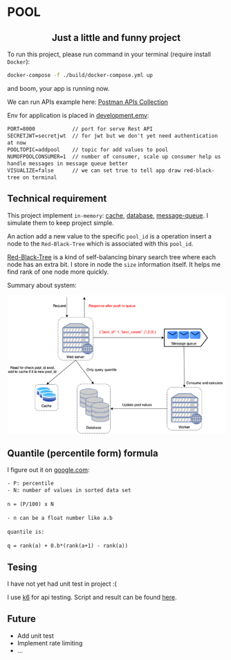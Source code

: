 # POOL

<h2 align="center">Just a little and funny project</h2>

To run this project, please run command in your terminal (require install `Docker`):

```sh
docker-compose -f ./build/docker-compose.yml up
```

and boom, your app is running now.

We can run APIs example here: [Postman APIs Collection](docs/tcb_assignment.postman_collection.json)

Env for application is placed in [development.emv](build/development.env):
```
PORT=8000            // port for serve Rest API
SECRETJWT=secretjwt  // for jwt but we don't yet need authentication at now
POOLTOPIC=addpool    // topic for add values to pool
NUMOFPOOLCONSUMER=1  // number of consumer, scale up consumer help us handle messages in message queue better
VISUALIZE=false      // we can set true to tell app draw red-black-tree on terminal
```

## Technical requirement

This project implement `in-memory`: [cache](internal/pkg/cache/cache.go), [database](internal/storages/pools.go), [message-queue](internal/pkg/message-queue). I simulate them to keep project simple.

An action add a new value to the specific `pool_id` is a operation insert a node to the `Red-Black-Tree` which is associated with this `pool_id`.

[Red-Black-Tree](https://www.geeksforgeeks.org/red-black-tree-set-1-introduction-2/) is a kind of self-balancing binary search tree 
where each node has an extra bit. I store in node the `size` information itself. It helps me find rank of one node more quickly.

Summary about system:

<p align="center"><img src="docs/tcb-assigment-system.png"/></p>

## Quantile (percentile form) formula

I figure out it on [google.com](https://www.statisticshowto.com/probability-and-statistics/percentiles-rank-range/):
```
- P: percentile
- N: number of values in sorted data set

n = (P/100) x N

- n can be a float number like a.b

quantile is:

q = rank(a) + 0.b*(rank(a+1) - rank(a))
```

## Tesing

I have not yet had unit test in project :(

I use [k6](https://k6.io/) for api testing. Script and result can be found [here](internal/pkg/api-testing).

## Future
- Add unit test
- Implement rate limiting
- ...
